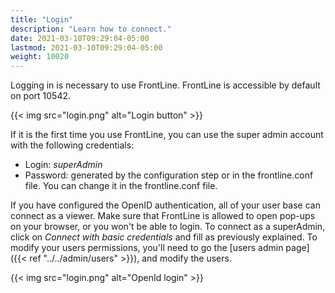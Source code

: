 ```yaml
---
title: "Login"
description: "Learn how to connect."
date: 2021-03-10T09:29:04-05:00
lastmod: 2021-03-10T09:29:04-05:00
weight: 10020
---
```


Logging in is necessary to use FrontLine. FrontLine is accessible by default on port 10542.

{{< img src="login.png" alt="Login button" >}}

If it is the first time you use FrontLine, you can use the super admin account with the following credentials:

- Login: *superAdmin*
- Password: generated by the configuration step or in the frontline.conf file. You can change it in the frontline.conf file.

If you have configured the OpenID authentication, all of your user base can connect as a viewer. Make sure that FrontLine is allowed to open pop-ups on your browser, or you won't be able to login.
To connect as a superAdmin, click on *Connect with basic credentials* and fill as previously explained. To modify your users permissions, you'll need to go the [users admin page]({{< ref "../../admin/users" >}}), and modify the users.

{{< img src="login.png" alt="OpenId login" >}}
